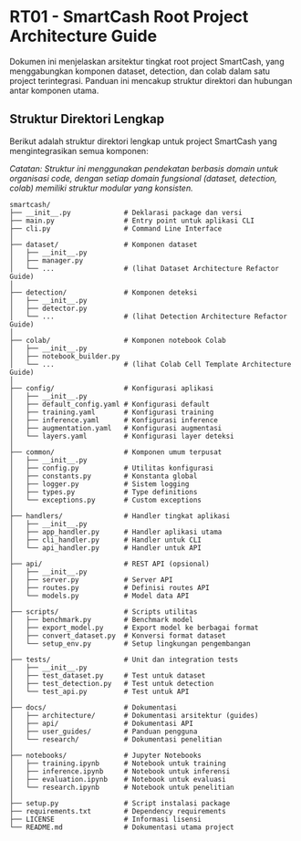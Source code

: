 # RT01 - SmartCash Root Project Architecture Guide

Dokumen ini menjelaskan arsitektur tingkat root project SmartCash, yang menggabungkan komponen dataset, detection, dan colab dalam satu project terintegrasi. Panduan ini mencakup struktur direktori dan hubungan antar komponen utama.

## Struktur Direktori Lengkap

Berikut adalah struktur direktori lengkap untuk project SmartCash yang mengintegrasikan semua komponen:

*Catatan: Struktur ini menggunakan pendekatan berbasis domain untuk organisasi code, dengan setiap domain fungsional (dataset, detection, colab) memiliki struktur modular yang konsisten.*

```
smartcash/
├── __init__.py             # Deklarasi package dan versi
├── main.py                 # Entry point untuk aplikasi CLI
├── cli.py                  # Command Line Interface
│
├── dataset/                # Komponen dataset 
│   ├── __init__.py         
│   ├── manager.py
│   └── ...                 # (lihat Dataset Architecture Refactor Guide)
│
├── detection/              # Komponen deteksi
│   ├── __init__.py
│   ├── detector.py
│   └── ...                 # (lihat Detection Architecture Refactor Guide)
│
├── colab/                  # Komponen notebook Colab
│   ├── __init__.py
│   ├── notebook_builder.py
│   └── ...                 # (lihat Colab Cell Template Architecture Guide)
│
├── config/                 # Konfigurasi aplikasi
│   ├── __init__.py
│   ├── default_config.yaml # Konfigurasi default
│   ├── training.yaml       # Konfigurasi training
│   ├── inference.yaml      # Konfigurasi inference
│   ├── augmentation.yaml   # Konfigurasi augmentasi
│   └── layers.yaml         # Konfigurasi layer deteksi
│
├── common/                 # Komponen umum terpusat
│   ├── __init__.py
│   ├── config.py           # Utilitas konfigurasi
│   ├── constants.py        # Konstanta global
│   ├── logger.py           # Sistem logging
│   ├── types.py            # Type definitions
│   └── exceptions.py       # Custom exceptions
│
├── handlers/               # Handler tingkat aplikasi
│   ├── __init__.py
│   ├── app_handler.py      # Handler aplikasi utama
│   ├── cli_handler.py      # Handler untuk CLI
│   └── api_handler.py      # Handler untuk API
│
├── api/                    # REST API (opsional)
│   ├── __init__.py
│   ├── server.py           # Server API
│   ├── routes.py           # Definisi routes API
│   └── models.py           # Model data API
│
├── scripts/                # Scripts utilitas
│   ├── benchmark.py        # Benchmark model
│   ├── export_model.py     # Export model ke berbagai format
│   ├── convert_dataset.py  # Konversi format dataset
│   └── setup_env.py        # Setup lingkungan pengembangan
│
├── tests/                  # Unit dan integration tests
│   ├── __init__.py
│   ├── test_dataset.py     # Test untuk dataset
│   ├── test_detection.py   # Test untuk detection
│   └── test_api.py         # Test untuk API
│
├── docs/                   # Dokumentasi
│   ├── architecture/       # Dokumentasi arsitektur (guides)
│   ├── api/                # Dokumentasi API
│   ├── user_guides/        # Panduan pengguna
│   └── research/           # Dokumentasi penelitian
│
├── notebooks/              # Jupyter Notebooks
│   ├── training.ipynb      # Notebook untuk training
│   ├── inference.ipynb     # Notebook untuk inferensi
│   ├── evaluation.ipynb    # Notebook untuk evaluasi
│   └── research.ipynb      # Notebook untuk penelitian
│
├── setup.py                # Script instalasi package
├── requirements.txt        # Dependency requirements
├── LICENSE                 # Informasi lisensi
└── README.md               # Dokumentasi utama project